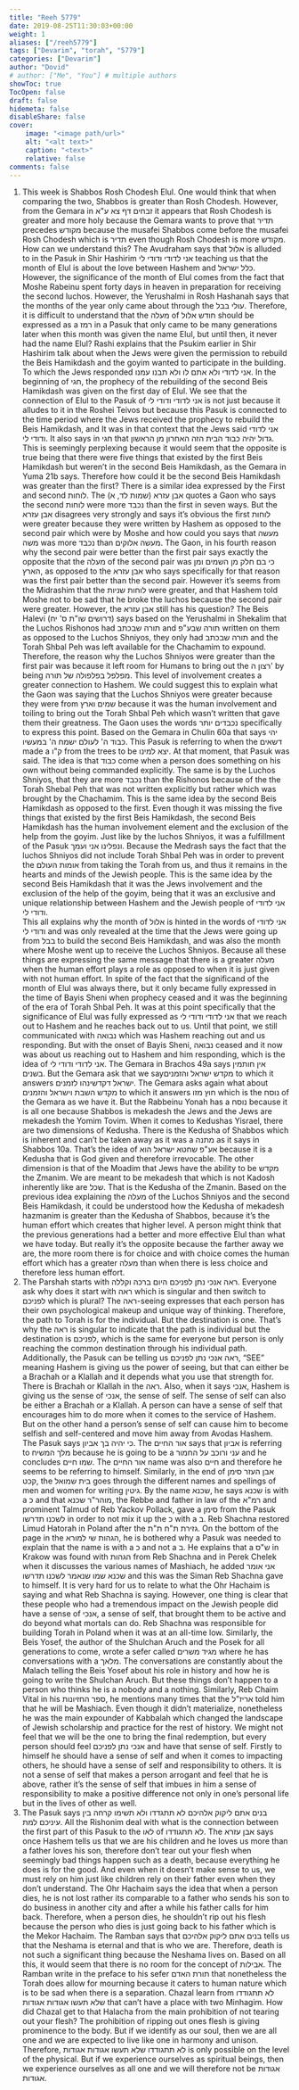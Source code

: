 ```yaml
---
title: "Reeh 5779"
date: 2019-08-25T11:30:03+00:00
weight: 1
aliases: ["/reeh5779"]
tags: ["Devarim", "torah", "5779"]
categories: ["Devarim"]
author: "Dovid"
# author: ["Me", "You"] # multiple authors
showToc: true
TocOpen: false
draft: false
hidemeta: false
disableShare: false
cover:
    image: "<image path/url>"
    alt: "<alt text>"
    caption: "<text>"
    relative: false
comments: false
---
```

1) This week is Shabbos Rosh Chodesh Elul. One would think that when comparing the two, Shabbos is greater than Rosh Chodesh. However, from the Gemara in זבחים דף צא ע"א it appears that Rosh Chodesh is greater and more holy because the Gemara wants to prove that תדיר precedes מקודש because the musafei Shabbos come before the musafei Rosh Chodesh which is תדיר even though Rosh Chodesh is more מקודש. How can we understand this?
The Avudraham says that אלול is alluded to in the Pasuk in Shir Hashirim אני לדודי ודודי לי teaching us that the month of Elul is about the love between Hashem and כלל ישראל. However, the significance of the month of Elul comes from the fact that Moshe Rabeinu spent forty days in heaven in preparation for receiving the second luchos. However, the Yerushalmi in Rosh Hashanah says that the months of the year only came about through the עולי בבל. Therefore, it is difficult to understand that the מעלה of חודש אלול should be expressed as a רמז in a Pasuk that only came to be many generations later when this month was given the name Elul, but until then, it never had the name Elul?
Rashi explains that the Psukim earlier in Shir Hashirim talk about when the Jews were given the permission to rebuild the Beis Hamikdash and the goyim wanted to participate in the building. To which the Jews responded אני לדודי ולא אתם לו ולא תבנו עמנו. In the beginning of חגי, the prophecy of the rebuilding of the second Beis Hamikdash was given on the first day of Elul. We see that the connection of Elul to the Pasuk of אני לדודי ודודי לי is not just because it alludes to it in the Roshei Teivos but because this Pasuk is connected to the time period where the Jews received the prophecy to rebuild the Beis Hamikdash, and It was in that context that the Jews said אני לדודי ודודי לי.
It also says in חגי that גדול יהיה כבוד הבית הזה האחרון מן הראשון. This is seemingly perplexing because it would seem that the opposite is true being that there were five things that existed by the first Beis Hamikdash but weren’t in the second Beis Hamikdash, as the Gemara in Yuma 21b says. Therefore how could it be the second Beis Hamikdash was greater than the first?
There is a similar idea expressed by the First and second לוחות. The אבן עזרא (שמות לד, א) quotes a Gaon who says the second לוחות were more נכבד than the first in seven ways. But the אבן עזרא disagrees very strongly and says it’s obvious the first לוחות were greater because they were written by Hashem as opposed to the second pair which were by Moshe and how could you says that מעשה משה was more נכבד than מעשה אלוקים. The Gaon, in his fourth reason why the second pair were better than the first pair says exactly the opposite that the מעלה of the second pair was כי בם חלק מן השמים ומן הארץ, as opposed to the אבן עזרא who says specifically for that reason was the first pair better than the second pair.
However it’s seems from the Midrashim that the לוחות שניות were greater, and that Hashem told Moshe not to be sad that he broke the luchos because the second pair were greater. However, the אבן עזרא still has his question? The Beis Halevi (דרושים שו"ת ס' יח) says based on the Yerushalmi in Shekalim that the Luchos Rishonos had תורה שבכתב and תורה שבע"פ written on them as opposed to the Luchos Shniyos, they only had תורה שבכתב and the Torah Shbal Peh was left available for the Chachamim to expound. Therefore, the reason why the Luchos Shniyos were greater than the first pair was because it left room for Humans to bring out the רצון ה'  by being מפלפל בפלפולה של תורה. This level of involvement creates a greater connection to Hashem. We could suggest this to explain what the Gaon was saying that the Luchos Shniyos were greater because they were from שמים וארץ because it was the human involvement and toiling to bring out the Torah Shbal Peh which wasn’t written that gave them their greatness.
The Gaon uses the words נכבדים יותר specifically to express this point. Based on the Gemara in Chulin 60a that says יהי כבוד ה' לעולם ישמח ה' במעשיו. This Pasuk is referring to when the דשאים made a ק"ו from the trees to be יצא למינו. At that moment, that Pasuk was said. The idea is that כבוד come when a person does something on his own without being commanded explicitly. The same is by the Luchos Shniyos, that they are more נכבד than the Rishonos because of the the Torah Shebal Peh that was not written explicitly but rather which was brought by the Chachamim.
This is the same idea by the second Beis Hamikdash as opposed to the first. Even though it was missing the five things that existed by the first Beis Hamikdash, the second Beis Hamikdash has the human involvement element and the exclusion of the help from the goyim. Just like by the luchos Shniyos, it was a fulfillment of the Pasuk ונפלינו אני ועמך. Because the Medrash says the fact that the luchos Shniyos did not include Torah Shbal Peh was in order to prevent the אומות העולם from taking the Torah from us, and thus it remains in the hearts and minds of the Jewish people. This is the same idea by the second Beis Hamikdash that it was the Jews involvement and the exclusion of the help of the goyim, being that it was an exclusive and unique relationship between Hashem and the Jewish people of אני לדודי ודודי לי.  
This all explains why the month of אלול is hinted in the words of אני לדודי ודודי לי and was only revealed at the time that the Jews were going up from בבל to build the second Beis Hamikdash, and was also the month where Moshe went up to receive the Luchos Shniyos. Because all these things are expressing the same message that there is a greater מעלה when the human effort plays a role as opposed to when it is just given with not human effort.
In spite of the fact that the significand of the month of Elul was always there, but it only became fully expressed in the time of Bayis Sheni when prophecy ceased and it was the beginning of the era of Torah Shbal Peh. It was at this point specifically that the significance of Elul was fully expressed as אני לדודי ודודי לי that we reach out to Hashem and he reaches back out to us. Until that point, we still communicated with נבואה which was Hashem reaching out and us responding. But with the onset of Bayis Sheni, נבואה ceased and it now was about us reaching out to Hashem and him responding, which is the idea of אני לדודי ודודי לי.
The Gemara in Brachos 49a says אין חותמין בשנים. But the Gemara ask that we sayמקדש ישראל והזמנים to which it answers ישראל דקדשינהו לזמנים. The Gemara asks again what about מקדש השבת וישראל והזמנים to which it answers חוץ מזו which is the נוסח of the Gemara as we have it. But the Rabbeinu Yonah has a נוסח because it is all one because Shabbos is mekadesh the Jews and the Jews are mekadesh the Yomim Tovim. When it comes to Kedushas Yisrael, there are two dimensions of Kedusha. There is the Kedusha of Shabbos which is inherent and can’t be taken away as it was a מתנה as it says in Shabbos 10a. That’s the idea of אע"פ שחטא ישראל הוא because it is a Kedusha that is God given and therefore irrevocable. The other dimension is that of the Moadim that Jews have the ability to be מקדש the Zmanim. We are meant to be mekadesh that which is not Kadosh inherently like are שכל. That is the Kedusha of the Zmanin. Based on the previous idea explaining the מעלה of the Luchos Shniyos and the second Beis Hamikdash, it could be understood how the Kedusha of mekadesh hazmanim is greater than the Kedusha of Shabbos, because it’s the human effort which creates that higher level.
A person might think that the previous generations had a better and more effective Elul than what we have today. But really it’s the opposite because the farther away we are, the more room there is for choice and with choice comes the human effort which has a greater מעלה than when there is less choice and therefore less human effort.  
2) The Parshah starts with ראה אנכי נתן לפניכם היום ברכה וקללה. Everyone ask why does it start with ראה which is singular and then switch to לפניכם which is plural?
The ראה-seeing expresses that each person has their own psychological makeup and unique way of thinking. Therefore, the path to Torah is for the individual. But the destination is one. That’s why the ראה is singular to indicate that the path is individual but the destination is לפניכם, which is the same for everyone but person is only reaching the common destination through his individual path.
Additionally, the Pasuk can be telling us ראה אנכי נתן לפניכם, “SEE” meaning Hashem is giving us the power of seeing, but that can either be a Brachah or a Klallah and it depends what you use that strength for. There is Brachah or Klallah in the ראה.
Also, when it says אנכי, Hashem is giving us the sense of אנכי, the sense of self. The sense of self can also be either a Brachah or a Klallah. A person can have a sense of self that encourages him to do more when it comes to the service of Hashem. But on the other hand a person’s sense of self can cause him to become selfish and self-centered and move him away from Avodas Hashem.    
The Pasuk says כי יהיה בך אביון. The אור החיים says that אביון is referring to מלך המשיח because he is going to be a עני ורוכב על החמור and he concludes שמו חיים. The אור החיים name was also חיים and therefore he seems to be referring to himself.
Similarly, in the end of אבן העזר סימן קכט, the בית שמואל goes through the different names and spellings of men and women for writing גיטין. By the name שכנא, he says שכנא is with a כ and that מוהר"ר שכנא, the Rebbe and father in law of the רמ"א and prominent Talmud of Reb Yackov Pollack, gave a סימן from the Pasuk לשכנו תדרשו in order to not mix it up the כ with a ב. Reb Shachna restored Limud Hatorah in Poland after the גזירת ת"ח ת"ת. On the bottom of the page in the הגהות שי למורא, he is bothered why a Pasuk was needed to explain that the name is with a כ and not a ב. He explains that a ש"ס in Krakow was found with הגהות from Reb Shachna and in Perek Chelek when it discusses the various names of Mashiach, he added אני אומר שכנא שמו שנאמר לשכנו תדרשו and this was the Siman Reb Shachna gave to himself.
It is very hard for us to relate to what the Ohr Hachaim is saying and what Reb Shachna is saying. However, one thing is clear that these people who had a tremendous impact on the Jewish people did have a sense of אנכי, a sense of self, that brought them to be active and do beyond what mortals can do. Reb Shachna was responsible for building Torah in Poland when it was at an all-time low.
Similarly, the Beis Yosef, the author of the Shulchan Aruch and the Posek for all generations to come, wrote a sefer called מגיד משרים where he has conversations with a מלאך. The conversations are constantly about the Malach telling the Beis Yosef about his role in history and how he is going to write the Shulchan Aruch. But these things don’t happen to a person who thinks he is a nobody and a nothing. Similarly, Reb Chaim Vital in his ספר החזיונות, he mentions many times that the אריז"ל told him that he will be Mashiach. Even though it didn’t materialize, nonetheless he was the main expounder of Kabbalah which changed the landscape of Jewish scholarship and practice for the rest of history.
We might not feel that we will be the one to bring the final redemption, but every person should feel אנכי נתן לפניכם and have that sense of self. Firstly to himself he should have a sense of self and when it comes to impacting others, he should have a sense of self and responsibility to others. It is not a sense of self that makes a person arrogant and feel that he is above, rather it’s the sense of self that imbues in him a sense of responsibility to make a positive difference not only in one’s personal life but in the lives of other as well.     
3) The Pasuk says בנים אתם ליקוק אלהיכם לא תתגדדו ולא תשימו קרחה בין עיניכם למת. All the Rishonim deal with what is the connection between the first part of this Pasuk to the לאו of לא תתגודדו.
The אבן עזרא says once Hashem tells us that we are his children and he loves us more than a father loves his son, therefore don’t tear out your flesh when seemingly bad things happen such as a death, because everything he does is for the good. And even when it doesn’t make sense to us, we must rely on him just like children rely on their father even when they don’t understand.
The Ohr Hachaim says the idea that when a person dies, he is not lost rather its comparable to a father who sends his son to do business in another city and after a while his father calls for him back. Therefore, when a person dies, he shouldn’t rip out his flesh because the person who dies is just going back to his father which is the Mekor Hachaim.
The Ramban says that בנים אתם ליקוק אלהיכם tells us that the Neshama is eternal and that is who we are. Therefore, death is not such a significant thing because the Neshama lives on.
Based on all this, it would seem that there is no room for the concept of אבילות. The Ramban write in the preface to his sefer תורת האדם that nonetheless the Torah does allow for mourning because it caters to human nature which is to be sad when there is a separation.
Chazal learn from לא תתגודדו שלא תעשו אגודות אגודות that can’t have a place with two Minhagim. How did Chazal get to that Halacha from the main prohibition of not tearing out your flesh?
The prohibition of ripping out ones flesh is giving prominence to the body. But if we identify as our soul, then we are all one and we are expected to live like one in harmony and unison. Therefore, לא תתגודדו שלא תעשו אגודות אגודות is only possible on the level of the physical. But if we experience ourselves as spiritual beings, then we experience ourselves as all one and we will therefore not be אגודות אגודות.
